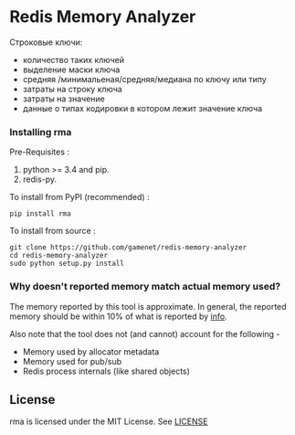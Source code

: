 Redis Memory Analyzer
===

Cтроковые ключи:
- количество таких ключей
- выделение маски ключа
- средняя /минимальеная/средняя/медиана по ключу или типу
- затраты на строку ключа
- затраты на значение
- данные о типах кодировки в котором лежит значение ключа

### Installing rma

Pre-Requisites :

1. python >= 3.4 and pip.
2. redis-py.

To install from PyPI (recommended) :

    pip install rma

To install from source :

    git clone https://github.com/gamenet/redis-memory-analyzer
    cd redis-memory-analyzer
    sudo python setup.py install


### Why doesn't reported memory match actual memory used?

The memory reported by this tool is approximate. In general, the reported memory should be within 10% of what is reported by [info](http://redis.io/commands/info).

Also note that the tool does not (and cannot) account for the following -
* Memory used by allocator metadata
* Memory used for pub/sub
* Redis process internals (like shared objects)

## License

rma is licensed under the MIT License. See [LICENSE](https://github.com/gamenet/redis-memory-analyzer/blob/master/LICENSE)


